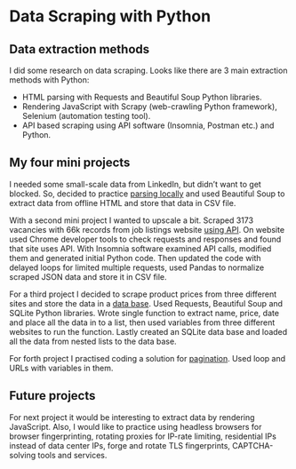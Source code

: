 # Data Scraping with Python

## Data extraction methods

I did some research on data scraping. Looks like there are 3 main extraction methods with Python:
- HTML parsing with Requests and Beautiful Soup Python libraries.
- Rendering JavaScript with Scrapy (web-crawling Python framework), Selenium (automation testing tool).
- API based scraping using API software (Insomnia, Postman etc.) and Python.

## My four mini projects

I needed some small-scale data from LinkedIn, but didn’t want to get blocked. So, decided to practice [parsing locally] and used Beautiful Soup to extract data from offline HTML and store that data in CSV file.

[parsing locally]: <https://github.com/Geduifx/Data-Scraping-with-Python/blob/main/01_Clipboard_scraping.py>

With a second mini project I wanted to upscale a bit. Scraped 3173 vacancies with 66k records from job listings website [using API]. On website used Chrome developer tools to check requests and responses and found that site uses API. With Insomnia software examined API calls, modified them and generated initial Python code. Then updated the code with delayed loops for limited multiple requests, used Pandas to normalize scraped JSON data and store it in CSV file.

[using API]: <https://github.com/Geduifx/Data-Scraping-with-Python/blob/main/02_API_scraping.py>

For a third project I decided to scrape product prices from three different sites and store the data in a [data base]. Used Requests, Beautiful Soup and SQLite Python libraries. Wrote single function to extract name, price, date and place all the data in to a list, then used variables from three different websites to run the function. Lastly created an SQLite data base and loaded all the data from nested lists to the data base.

[data base]: <https://github.com/Geduifx/Data-Scraping-with-Python/blob/main/03_Prices_scraping.py>

For forth project I practised coding a solution for [pagination]. Used loop and URLs with variables in them.

[pagination]: <https://github.com/Geduifx/Data-Scraping-with-Python/blob/main/04_Pagination.py>

## Future projects

For next project it would be interesting to extract data by rendering JavaScript. Also, I would like to practice using headless browsers for browser fingerprinting, rotating proxies for IP-rate limiting, residential IPs instead of data center IPs, forge and rotate TLS fingerprints, CAPTCHA-solving tools and services.
